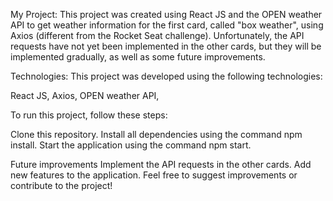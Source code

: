 My Project:
This project was created using React JS and the OPEN weather API to get weather information for the first card, called "box weather", using Axios (different from the Rocket Seat challenge). Unfortunately, the API requests have not yet been implemented in the other cards, but they will be implemented gradually, as well as some future improvements.

Technologies:
This project was developed using the following technologies:

React JS,
Axios,
OPEN weather API,

To run this project, follow these steps:

Clone this repository.
Install all dependencies using the command npm install.
Start the application using the command npm start.



Future improvements
Implement the API requests in the other cards.
Add new features to the application.
Feel free to suggest improvements or contribute to the project!
